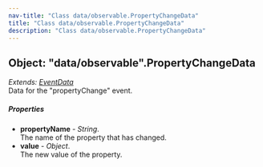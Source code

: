 ```yaml
---
nav-title: "Class data/observable.PropertyChangeData"
title: "Class data/observable.PropertyChangeData"
description: "Class data/observable.PropertyChangeData"
---
```

## Object: "data/observable".PropertyChangeData  
_Extends:_ [_EventData_](../../data/observable/EventData.md)  
Data for the "propertyChange" event.

##### Properties
 - **propertyName** - _String_.    
  The name of the property that has changed.
 - **value** - _Object_.    
  The new value of the property.